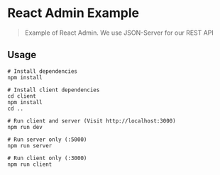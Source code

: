 # React Admin Example

> Example of React Admin. We use JSON-Server for our REST API

## Usage

```
# Install dependencies
npm install

# Install client dependencies
cd client
npm install
cd ..

# Run client and server (Visit http://localhost:3000)
npm run dev

# Run server only (:5000)
npm run server

# Run client only (:3000)
npm run client
```
